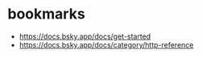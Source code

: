 # bookmarks

- https://docs.bsky.app/docs/get-started
- https://docs.bsky.app/docs/category/http-reference